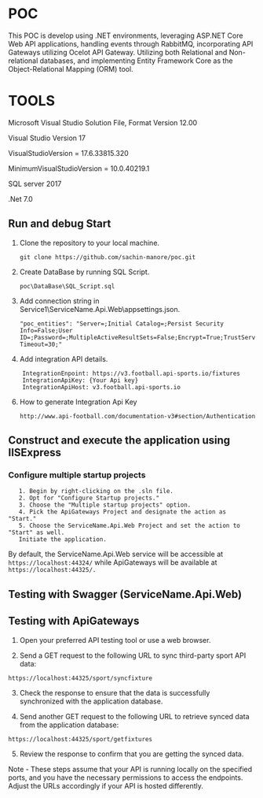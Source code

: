# POC
This POC is develop using .NET environments, leveraging ASP.NET Core Web API applications, handling events through RabbitMQ, incorporating API Gateways utilizing Ocelot API Gateway. Utilizing both Relational and Non-relational databases, and implementing Entity Framework Core as the Object-Relational Mapping (ORM) tool. 

# TOOLS 
Microsoft Visual Studio Solution File, Format Version 12.00

Visual Studio Version 17

VisualStudioVersion = 17.6.33815.320

MinimumVisualStudioVersion = 10.0.40219.1

SQL server 2017

.Net 7.0

## Run and debug Start
1. Clone the repository to your local machine.
    ```
    git clone https://github.com/sachin-manore/poc.git
    ```
2. Create DataBase by running SQL Script.
    ```
    poc\DataBase\SQL_Script.sql
    ```
3. Add connection string in Service1\ServiceName.Api.Web\appsettings.json.
    ```
    "poc_entities": "Server=;Initial Catalog=;Persist Security Info=False;User ID=;Password=;MultipleActiveResultSets=False;Encrypt=True;TrustServerCertificate=True;Connection Timeout=30;"
    ```

5. Add integration API details.
```
    IntegrationEnpoint: https://v3.football.api-sports.io/fixtures
    IntegrationApiKey: {Your Api key}
    IntegrationApiHost: v3.football.api-sports.io
```
6. How to generate Integration Api Key
   ```
   http://www.api-football.com/documentation-v3#section/Authentication
   ```
   
## Construct and execute the application using IISExpress

### Configure multiple startup projects
```
   1. Begin by right-clicking on the .sln file.
   2. Opt for "Configure Startup projects."
   3. Choose the "Multiple startup projects" option.
   4. Pick the ApiGateways Project and designate the action as "Start."
   5. Choose the ServiceName.Api.Web Project and set the action to "Start" as well.
   Initiate the application.
  ``` 
By default, the ServiceName.Api.Web service will be accessible at ``` https://localhost:44324/ ``` while ApiGateways will be available at ``` https://localhost:44325/. ```

## Testing with Swagger (ServiceName.Api.Web)


## Testing with ApiGateways
1. Open your preferred API testing tool or use a web browser.

2. Send a GET request to the following URL to sync third-party sport API data:

```
https://localhost:44325/sport/syncfixture
```
3. Check the response to ensure that the data is successfully synchronized with the application database.

4. Send another GET request to the following URL to retrieve synced data from the application database:

```
https://localhost:44325/sport/getfixtures
```
5. Review the response to confirm that you are getting the synced data.

Note - These steps assume that your API is running locally on the specified ports, and you have the necessary permissions to access the endpoints. Adjust the URLs accordingly if your API is hosted differently.
